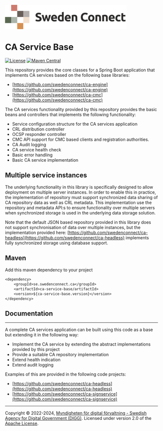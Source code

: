![Logo](docs/images/sweden-connect.png)

# CA Service Base

[![License](https://img.shields.io/badge/License-Apache%202.0-blue.svg)](https://opensource.org/licenses/Apache-2.0) [![Maven Central](https://img.shields.io/maven-central/v/se.swedenconnect.ca/ca-service-base.svg)](https://central.sonatype.com/artifact/se.swedenconnect.ca/ca-service-base)

This repository provides the core classes for a Spring Boot application that implements CA services
based on the following base libraries:

- [https://github.com/swedenconnect/ca-engine](https://github.com/swedenconnect/ca-engine)
- [https://github.com/swedenconnect/ca-cmc](https://github.com/swedenconnect/ca-cmc)

The CA services functionality provided by this repository provides the basic beans and controllers that
implements the following functionality:

- Service configuration structure for the CA services application
- CRL distribution controller
- OCSP responder controller
- CMC API support for CMC based clients and registration authorities.
- CA Audit logging
- CA service health check
- Basic error handling
- Basic CA service implementation

## Multiple service instances
The underlying functionality in this library is specifically designed to allow deployment on multiple 
server instances. In order to enable this in practice, the implementation of repository must support
synchronized data sharing of CA repository data as well as CRL metadata. This implementation use the
repository and metadata API:s to ensure functionality over multiple servers when synchronized storage is
used in the underlying data storage solution.

Note that the default JSON based repository provided in this library does not support synchronisation of data over multiple instances,
but the implementation provided here: [https://github.com/swedenconnect/ca-headless](https://github.com/swedenconnect/ca-headless)
implements fully synchronized storage using database support.

## Maven

Add this maven dependency to your project

```
<dependency>
    <groupId>se.swedenconnect.ca</groupId>
    <artifactId>ca-service-base/artifactId>
    <version>${ca-service-base.version}</version>
</dependency>
```

## Documentation

---

A complete CA services application can be built using this code as a base but extending it in the following way:

- Implement the CA service by extending the abstract implementations provided by this project
- Provide a suitable CA repository implementation
- Extend health indication
- Extend audit logging

Examples of this are provided in the following code projects:

- [https://github.com/swedenconnect/ca-headless](https://github.com/swedenconnect/ca-headless)
- [https://github.com/swedenconnect/ca-signservice](https://github.com/swedenconnect/ca-signservice)

-----

Copyright &copy; 2022-2024, [Myndigheten för digital förvaltning - Swedish Agency for Digital Government (DIGG)](http://www.digg.se). Licensed under version 2.0 of the [Apache License](http://www.apache.org/licenses/LICENSE-2.0).
